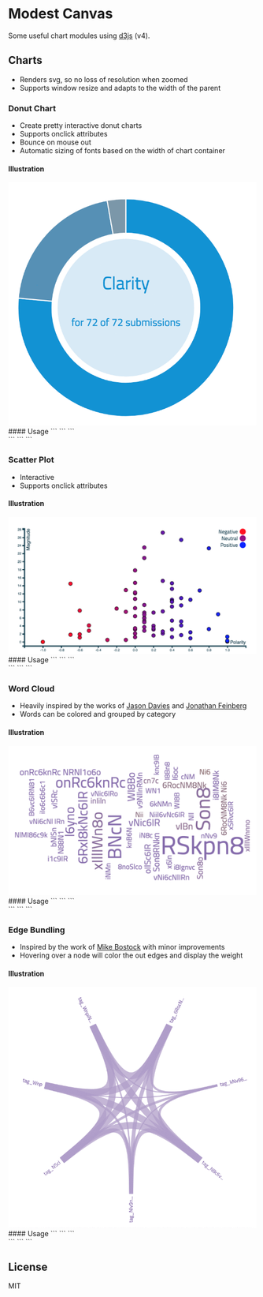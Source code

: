 # Modest Canvas
Some useful chart modules using [d3js](https://d3js.org) (v4).

## Charts
* Renders svg, so no loss of resolution when zoomed
* Supports window resize and adapts to the width of the parent

### Donut Chart
* Create pretty interactive donut charts
* Supports onclick attributes
* Bounce on mouse out
* Automatic sizing of fonts based on the width of chart container
#### Illustration
<img src="./lib/donut_chart/donut_chart.gif" width="600">
#### Usage
```
<head>
  <script type="text/javascript" src="//path/to/d3.v4.min.js"></script>
  <script type="text/javascript" src="//path/to/donut_chart.js"></script>
  <link rel="stylesheet" type="text/css" href="//path/to/donut_chart.css">
</head>
```
```
<div class="chart_container"></div>
```
```
<script type="text/javascript">
  var dataJson = {
    values: [
      {
        category: "California",
        value: 256,
        color: '#428ab5',
        onclick: "console.log('clicked California');"
      },
      {
        category: "Oregon",
        value: 123,
        color: '#A7A7A7',
        onclick: "console.log('clicked Oregon');"
      },
      {
        category: "Unknown",
        value: 55,
        color: "#CECECE"
      }
    ],
    center_text: {
      enabled: true,
      text: "CenterText",
      color: '#428ab5'
    },
    center_subtext: {
      enabled: true,
      color: '#428ab5',
      text: "center sub text"
    },
    center_circle: {
      enabled: true,
      color: '#428ab5'
    }
  }
  var options = {
    // Automatically create a color gradient from red to blue when colors are not assigned to values
    minCategoryFillColor: "red",
    minCategoryFillColor: "blue",
    // Automatically adjust the font size of the center text and subtext based on the size of the chart
    maxCenterSubtextFontSize: 18,//px
    maxCenterTextFontSize: 18,//px
  }
  ModestCanvas.donutChart(".chart_container", dataJson, options);
</script>
```

### Scatter Plot
* Interactive
* Supports onclick attributes
#### Illustration
<img src="./lib/scatter_plot/scatter_plot.gif">
#### Usage
```
<head>
  <script type="text/javascript" src="//path/to/d3.v4.min.js"></script>
  <script type="text/javascript" src="//path/to/scatter_plot.js"></script>
  <link rel="stylesheet" type="text/css" href="//path/to/scatter_plot.css">
</head>
```
```
<div class="chart_container"></div>
```
```
<script type="text/javascript">
  var dataJson =  {
    values: [
      {
        coordinates: {
          x: -0.5,
          y: 33,
        },
        point: {
          attributes: {
            onclick: "console.log('clicked -0.5');"
          }
        },
        tooltip: {
          text: "Sentiment ID #1234",
        }
      },
      {
        coordinates: {
          x: 0.9,
          y: 13
        },
        point: {
          attributes: {
            onclick: "console.log('clicked 0.9');"
          }
        },
        tooltip: {
          text: "Sentiment ID #1233",
        }
      }
    ],
    tooltip: {
      enabled: true,
    },
    axes: {
      enabled: true,
      x: {
        label: "Polarity",
        custom_ticks: {"-1" => "Negative", "0" => "Neutral", "1" => "Positive"}
      },
      y: {
        label: "Magnitude"
      }
    },
    legend: {
      enabled: true,
      domain: [
        {for: -1, label: "Negative"},
        {for: 0, label: "Neutral"},
        {for: 1, label: "Positive"},
      ]
    },
    colors: {
      x_based: true,
      y_based: false,
      domain: [-1, 1]
    }
  }
  var options = {
    // Automatically create a color gradient for the circles
    minCircleFillColor: "#000000,
    maxCircleFillColor: "#BBBBBB",
  }
  ModestCanvas.scatterPlot(".chart_container", dataJson, options);
</script>
```

### Word Cloud
* Heavily inspired by the works of [Jason Davies](http://www.jasondavies.com/word-cloud/) and [Jonathan Feinberg](http://static.mrfeinberg.com/bv_ch03.pdf)
* Words can be colored and grouped by category
#### Illustration
<img src="./lib/word_cloud/word_cloud.gif">
#### Usage
```
<head>
  <script type="text/javascript" src="//path/to/d3.v4.min.js"></script>
  <script type="text/javascript" src="//path/to/word_cloud.js"></script>
  <link rel="stylesheet" type="text/css" href="//path/to/word_cloud.css">
</head>
```
```
<div class="chart_container"></div>
```
```
<script type="text/javascript">
  var dataJson =  [
    {
      category: 'Animals',
      word: 'Lion',
      frequency: 123,
    },
    {
      category: 'Birds',
      word: 'Pigeon',
      frequency: 222
    },
    {
      category: 'Animals',
      word: 'Snow Leopard',
      frequency: 22
    }
  ]
  var options = {
    // Automatically create a color gradient for the words based on categories
    minCategoryFillColor: "#000000,
    maxCategoryFillColor: "#BBBBBB",
  }
  ModestCanvas.wordCloud(".chart_container", dataJson, options);
</script>
```

### Edge Bundling
* Inspired by the work of [Mike Bostock](https://bl.ocks.org/mbostock/7607999) with minor improvements
* Hovering over a node will color the out edges and display the weight
#### Illustration
<img src="./lib/edge_bundling/edge_bundling.gif">
#### Usage
```
<head>
  <script type="text/javascript" src="//path/to/d3.v4.min.js"></script>
  <script type="text/javascript" src="//path/to/edge_bundling.js"></script>
  <link rel="stylesheet" type="text/css" href="//path/to/edge_bundling.css">
</head>
```
```
<div class="chart_container"></div>
```
```
<script type="text/javascript">
  var dataJson =  [
    {
      name: "Tag 1",
      edges: [
        {
          name: "Tag 2",
          weight: 123
        },
        {
          name: "Tag 3",
          weight: 12
        },
      ]
    },
    {
      name: "Tag 2",
      edges: [
        {
          name: "Tag 1",
          weight: 66
        },
        {
          name: "Tag 3",
          weight: 35
        },
      ]
    },
    {
      name: "Tag 3",
      edges: [
        {
          name: "Tag 1",
          weight: 55
        },
        {
          name: "Tag 2",
          weight: 1
        },
      ]
    }
  ]
  ModestCanvas.edgeBundling(".chart_container", dataJson);
</script>
```

## License
MIT
